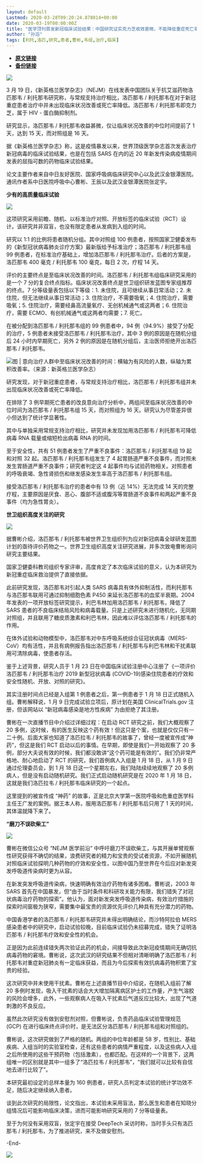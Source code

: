 ```yaml
---
layout: default
Lastmod: 2020-03-28T09:20:24.878014+00:00
date: 2020-03-19T00:00:00Z
title: "医学顶刊首发新冠临床试验结果：中国研究证实克力芝收效甚微，不能降低重症死亡率"
author: "孙滔"
tags: [利托,洛匹,研究,患者,曹彬,韦组,治疗,临床]
---
```


* [**原文链接**](https://mp.weixin.qq.com/s/GWRieh6vZbp2KUZ-tkcbqg)
* [**备份链接**](http://archive.ph/7ff36)


![](/images/post/d06c64a355814639d987e6b8eff36a99.jpg)

3 月 19 日，《新英格兰医学杂志》（NEJM）在线发表中国团队关于抗艾滋药物洛匹那韦 / 利托那韦研究称，与常规支持治疗相比，洛匹那韦 / 利托那韦在对于新冠重症患者治疗中并未出现临床状况改善或死亡率降低。洛匹那韦 / 利托那韦即克力芝，属于 HIV - 蛋白酶抑制剂。

研究显示，洛匹那韦 / 利托那韦收益甚微，仅让临床状况改善的中位时间提前了 1 天，达到 15 天，而对照组是 16 天。

据《新英格兰医学杂志》称，这是疫情暴发以来，世界顶级医学杂志首次发表治疗新冠病毒的临床试验结果，也是在包括 SARS 在内的近 20 年新发传染病疫情期间发表的屈指可数的药物临床试验结果。

论文主要作者来自中日友好医院、国家呼吸病临床研究中心以及武汉金银潭医院。通讯作者系中日医院呼吸中心曹彬、王辰以及武汉金银潭医院张定宇。

**少有的高质量临床试验**

![](/images/post/989fe6da862f54d65a0430ba9570152d.jpg)

这项研究采用前瞻、随机、以标准治疗对照、开放标签的临床试验（RCT）设计。该研究并非双盲，也没有限定患者从发病到入组的时间。

研究以 1:1 的比例将患者随机分组。其中对照组 100 例患者，按照国家卫健委发布的《新型冠状病毒肺炎诊疗方案》最新版给予标准治疗；洛匹那韦 / 利托那韦组 99 例患者，在标准治疗基础上，增加洛匹那韦 / 利托那韦治疗。后者的方案是，洛匹那韦 400 毫克 / 利托那韦 100 毫克，每日 2 次，疗程 14 天。

评价的主要终点是至临床状况改善的时间。洛匹那韦 / 利托那韦组临床研究采用的是一个 7 分的复合终点指标。临床状况改善终点是世卫组织研发蓝图专家组推荐的终点。7 分等级量表包括以下等级：1. 未住院，且可继续从事日常活动；2. 未住院，但无法继续从事日常活动；3. 住院治疗，不需要吸氧；4. 住院治疗，需要吸氧；5. 住院治疗，需要经鼻高流量氧疗、无创机械通气或这两者；6. 住院治疗，需要 ECMO、有创机械通气或这两者均需要；7. 死亡。

在被分配到洛匹那韦 / 利托那韦组的 99 例患者中，94 例（94.9%）接受了分配的治疗，5 例患者未接受洛匹那韦 / 利托那韦治疗，其中 3 例的原因是在随机分组后 24 小时内早期死亡，另外 2 例的原因是在随机分组后，主治医师拒绝开出洛匹那韦 / 利托那韦。

![](/images/post/e47aa1b38b299a7082c690b5c1ef5c12.jpg)图 | 意向治疗人群中至临床状况改善的时间：横轴为有风险的人数，纵轴为累积改善率。（来源：新英格兰医学杂志）

研究发现，对于新冠重症患者，与常规支持治疗相比，洛匹那韦 / 利托那韦组并未出现临床状况改善或死亡率降低。

在排除了 3 例早期死亡患者的改良意向治疗分析中，两组间至临床状况改善的中位时间为洛匹那韦 / 利托那韦组 15 天，而对照组为 16 天。研究认为尽管差异很小但达到了统计学显著性。

其中与单独采用常规支持治疗相比，研究并未发现加用洛匹那韦 / 利托那韦可降低病毒 RNA 载量或缩短检出病毒 RNA 的时间。

至于安全性，共有 51 例患者发生了严重不良事件：洛匹那韦 / 利托那韦组 19 起和对照 32 起。洛匹那韦 / 利托那韦组发生了 4 起胃肠道严重不良事件，而对照未发生胃肠道严重不良事件；研究者判定这 4 起事件均与试验药物相关。对照患者的呼吸衰竭、急性肾损伤和继发感染发生率高于洛匹那韦 / 利托那韦组。

接受洛匹那韦 / 利托那韦治疗的患者中有 13 例（近 14%）无法完成 14 天的完整疗程，主要原因是厌食、恶心、腹部不适或腹泻等胃肠道不良事件和两起严重不良事件（均为急性胃炎）。

**世卫组织高度关注的研究**

![](/images/post/989fe6da862f54d65a0430ba9570152d.jpg)

据曹彬介绍，洛匹那韦 / 利托那韦被世界卫生组织列为应对新冠病毒全球研发蓝图计划的亟待评价药物之一。世界卫生组织高度关注研究进展，并多次致电曹彬询问研究主要结果。

国家卫健委科教司组织专家评审，高度肯定了本次临床试验的意义，认为本研究为新冠重症临床救治提供了直接依据。

此前研究发现，洛匹那韦对引起人类 SARS 病毒具有体外抑制活性，而利托那韦与洛匹那韦联用可通过抑制细胞色素 P450 来延长洛匹那韦的血浆半衰期。2004 年发表的一项开放标签研究提示，利巴韦林加用洛匹那韦 / 利托那韦，降低了 SARS 患者的不良临床结局风险和病毒载量。只是上述研究未进行随机化，无同期对照组，并且联用了糖皮质激素和利巴韦林，因此难以评估洛匹那韦 / 利托那韦的作用。

在体外试验和动物模型中，洛匹那韦对中东呼吸系统综合征冠状病毒（MERS-CoV）均有活性，并且有病例报告指出洛匹那韦 / 利托那韦与利巴韦林和干扰素联用可清除病毒，使患者存活。

鉴于上述背景，研究人员于 1 月 23 日在中国临床试验注册中心注册了《一项评价洛匹那韦 / 利托那韦治疗 2019 新型冠状病毒 (COVID-19)感染住院患者的疗效和安全性随机、开放、对照的研究》。

其实注册时间点已经是入组第 1 例患者之后，第一例患者于 1 月 18 日正式随机入组。曹彬解释说，1 月 9 日完成试验立项后，原计划在美国 ClinicalTrials.gov 注册，但该网站以 “新冠病毒感染是地方性疾病” 为由拒绝了其注册。

曹彬在一次直播节目中介绍过详细过程：在启动 RCT 研究之前，我们大概观察了 20 多例，这时候，有的医生反映这个药有效！但这只是个案，也就是仅仅只有一二十例。后面大家也知道了洛匹拉韦 / 利托那韦的故事了，曾经一度被宣传成“神药”，但这是我们 RCT 启动以后的事情。在早期，即使是我们一开始观察了 20 多例，部分大夫说有效的时候，我们都没敢讲“这个药可能是有效的”。我们仍非常严格地、耐心地启动了 RCT 的研究，我们首例病人入组是 1 月 18 日，从 1 月 9 日通过伦理委员会，到 1 月 18 日这一个星期左右，我们陆陆续续地观察了 20 多例病人，但是没有启动随机研究。我们正式启动随机研究是在 2020 年 1 月 18 日，这就是我们洛匹拉韦 / 利托那韦临床研究的一个起点。

这里提到的被宣传成 “神药” 的故事，正是北京大学第一医院呼吸和危重症医学科主任王广发的案例。据王本人称，服用洛匹那韦 / 利托那韦后只用了 1 天的时间，其体温就降下来了。

**“磨刀不误砍柴工”**

![](/images/post/989fe6da862f54d65a0430ba9570152d.jpg)

曹彬在微信公众号 “NEJM 医学前沿” 中呼吁磨刀不误砍柴工，与其开展单臂观察性研究获得不确切的结果，浪费研究者的精力和宝贵的受试者资源，不如开展随机对照临床试验探明几种药物的疗效和安全性，以图中国乃至世界在今后应对新发突发呼吸道传染病时更为从容。

在新发突发呼吸道传染病，快速明确有效治疗药物有诸多困难。曹彬说，2003 年 SARS 首先在中国暴发，但“由于当时条件和科研攻关能力有限，我们错失了对冠状病毒治疗药物的探索”。他认为，面对新发突发呼吸道传染病，有效治疗措施的探索时间窗极为狭窄，需要集中最宝贵的资源优先评价几种具有充分潜力的药物。

中国香港学者的洛匹那韦 / 利托那韦研究并未得出明确结论，而沙特阿拉伯 MERS 感染患者中的研究中，启动试验较晚，目前临床试验仍未招募完成，错失了证明洛匹那韦 / 利托那韦疗效和安全性的机会。

正是因为此前连续错失两次验证此药的机会，间接导致此次新冠疫情期间无确切抗病毒药物的窘境。曹彬说，这次武汉的研究结果不但相对清晰明确了洛匹那韦 / 利托那韦对重症新冠肺炎有一定临床获益，而且为今后探索有效抗病毒药物积累了宝贵的经验。

这次研究中并未使用干扰素。曹彬在上述直播节目中介绍说，在随机入组前了解 20 多例时发现，吸入干扰素的话会大大增加隔离病区护士的工作量，产生气溶胶的风险会增多，此外，一些观察病人在吸入干扰素后气道反应比较大，出现了气道刺激的不良反应。

虽然此次研究没有做到安慰剂对照，但曹彬说，负责药品临床试验管理规范 (GCP) 在进行临床终点评价时，是无法区分洛匹那韦 / 利托那韦组和对照组的。

曹彬说，这次研究做到了严格的随机。两组的中位年龄都是 58 岁，性别比、基础疾病、入组当时的实验室检查，还有这些患者的病情严重程度，以及这些病人入组之后所使用的这些干预药物（包括激素），也都匹配。在这样的一个背景下，这两组唯一的区别就是其中一组多了“洛匹拉韦 / 利托那韦”，“我们就可以比较有自信地去进行比较了”。

本研究最初设定的总样本量为 160 例患者，研究人员判定本试验的统计学功效不足，随后决定继续纳入患者。

谈到此次研究的局限性，论文指出，本试验未采用盲法，那么医生和患者在知晓分组情况后可能影响临床决策，进而可能影响研究采用的 7 分等级量表。

至于为何没有采用双盲，张定宇在接受 DeepTech 采访时称，当时手头只有洛匹那韦 / 利托那韦，为了推进研究，来不及做安慰剂。

\-End-

![](/images/post/5577bb3a1ef345af0cf02c929a2c764c.jpg)

